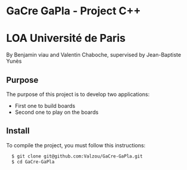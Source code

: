 # GaCre GaPla - Project C++
# LOA Université de Paris

By Benjamin viau and Valentin Chaboche, supervised by Jean-Baptiste Yunès

## Purpose
The purpose of this project is to develop two applications:
 * First one to build boards
 * Second one to play on the boards

## Install

To compile the project, you must follow this instructions:
```sh
  $ git clone git@github.com:Valzou/GaCre-GaPla.git
  $ cd GaCre-GaPla
```
